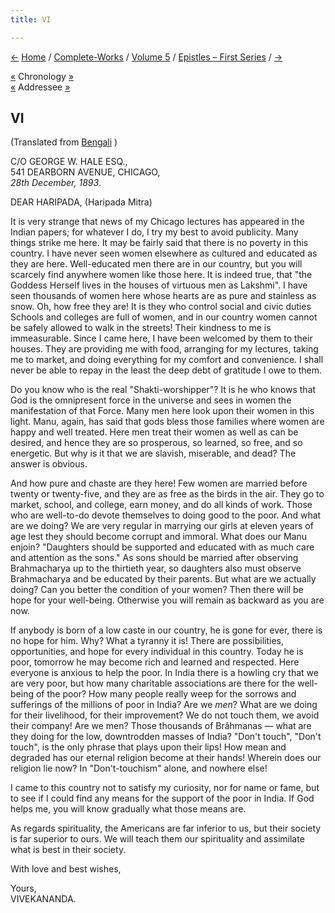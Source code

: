 ```yaml
---
title: VI

---
```

<div>

[←](005_alasinga.htm) [Home](../../../index.htm) /
[Complete-Works](../../complete_works.htm) / [Volume
5](../volume_5_contents.htm) / [Epistles – First
Series](epistles_first_series_contents.htm) / [→](007_friends.htm)

  

[«](../../volume_9/letters_fifth_series/008_mother.htm) Chronology
[»](007_friends.htm)  
[«](../../volume_8/epistles_fourth_series/010_haripada.htm) Addressee
[»](../../volume_8/epistles_fourth_series/105_haripada.htm)

## VI

(Translated from [Bengali](b6076e5006.htm) )

C/O GEORGE W. HALE ESQ.,  
541 DEARBORN AVENUE, CHICAGO,  
*28th December, 1893*.

DEAR HARIPADA, (Haripada Mitra)

It is very strange that news of my Chicago lectures has appeared in the
Indian papers; for whatever I do, I try my best to avoid publicity. Many
things strike me here. It may be fairly said that there is no poverty in
this country. I have never seen women elsewhere as cultured and educated
as they are here. Well-educated men there are in our country, but you
will scarcely find anywhere women like those here. It is indeed true,
that "the Goddess Herself lives in the houses of virtuous men as
Lakshmi".  I have seen thousands of women here whose hearts are as pure
and stainless as snow. Oh, how free they are! It is they who control
social and civic duties Schools and colleges are full of women, and in
our country women cannot be safely allowed to walk in the streets! Their
kindness to me is immeasurable. Since I came here, I have been welcomed
by them to their houses. They are providing me with food, arranging for
my lectures, taking me to market, and doing everything for my comfort
and convenience. I shall never be able to repay in the least the deep
debt of gratitude I owe to them.

Do you know who is the real "Shakti-worshipper"? It is he who knows that
God is the omnipresent force in the universe and sees in women the
manifestation of that Force. Many men here look upon their women in this
light. Manu, again, has said that gods bless those families where women
are happy and well treated. Here men treat their women as well as can be
desired, and hence they are so prosperous, so learned, so free, and so
energetic. But why is it that we are slavish, miserable, and dead? The
answer is obvious.

And how pure and chaste are they here! Few women are married before
twenty or twenty-five, and they are as free as the birds in the air.
They go to market, school, and college, earn money, and do all kinds of
work. Those who are well-to-do devote themselves to doing good to the
poor. And what are we doing? We are very regular in marrying our girls
at eleven years of age lest they should become corrupt and immoral. What
does our Manu enjoin? "Daughters should be supported and educated with
as much care and attention as the sons." As sons should be married after
observing Brahmacharya up to the thirtieth year, so daughters also must
observe Brahmacharya and be educated by their parents. But what are we
actually doing? Can you better the condition of your women? Then there
will be hope for your well-being. Otherwise you will remain as backward
as you are now.

If anybody is born of a low caste in our country, he is gone for ever,
there is no hope for him. Why? What a tyranny it is! There are
possibilities, opportunities, and hope for every individual in this
country. Today he is poor, tomorrow he may become rich and learned and
respected. Here everyone is anxious to help the poor. In India there is
a howling cry that we are very poor, but how many charitable
associations are there for the well-being of the poor? How many people
really weep for the sorrows and sufferings of the millions of poor in
India? Are we *men*? What are we doing for their livelihood, for their
improvement? We do not touch them, we avoid their company! Are we men?
Those thousands of Brâhmanas — what are they doing for the low,
downtrodden masses of India? "Don't touch", "Don't touch", is the only
phrase that plays upon their lips! How mean and degraded has our eternal
religion become at their hands! Wherein does our religion lie now? In
"Don't-touchism" alone, and nowhere else!

I came to this country not to satisfy my curiosity, nor for name or
fame, but to see if I could find any means for the support of the poor
in India. If God helps me, you will know gradually what those means are.

As regards spirituality, the Americans are far inferior to us, but their
society is far superior to ours. We will teach them our spirituality and
assimilate what is best in their society.

With love and best wishes,

Yours,  
VIVEKANANDA.

</div>
